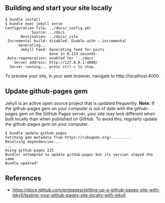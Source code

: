 
## Building and start your site locally

```shell
$ bundle install 
$ bundle exec jekyll serve
Configuration file: ../docs/_config.yml
            Source: ../docs
       Destination: ../docs/_site
 Incremental build: disabled. Enable with --incremental
      Generating... 
       Jekyll Feed: Generating feed for posts
                    done in 0.213 seconds.
 Auto-regeneration: enabled for '../docs'
    Server address: http://127.0.0.1:4000/
  Server running... press ctrl-c to stop.
```

To preview your site, in your web browser, navigate to http://localhost:4000.

## Update github-pages gem

Jekyll is an active open source project that is updated frequently. 
**Note:** 
If the github-pages gem on your computer is out of date with the github-pages gem on the GitHub Pages server, 
your site may look different when built locally than when published on GitHub.
To avoid this, regularly update the github-pages gem on your computer.

```shell
$ bundle update github-pages
Fetching gem metadata from https://rubygems.org/.........
Resolving dependencies....
...
Using github-pages 225
Bundler attempted to update github-pages but its version stayed the same
Bundle updated!
```

## References

- https://docs.github.com/en/pages/setting-up-a-github-pages-site-with-jekyll/testing-your-github-pages-site-locally-with-jekyll


